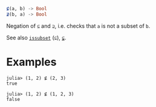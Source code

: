 ```julia
⊈(a, b) -> Bool
⊉(b, a) -> Bool
```

Negation of `⊆` and `⊇`, i.e. checks that `a` is not a subset of `b`.

See also [`issubset`](@ref) (`⊆`), [`⊊`](@ref).

# Examples

```jldoctest
julia> (1, 2) ⊈ (2, 3)
true

julia> (1, 2) ⊈ (1, 2, 3)
false
```
